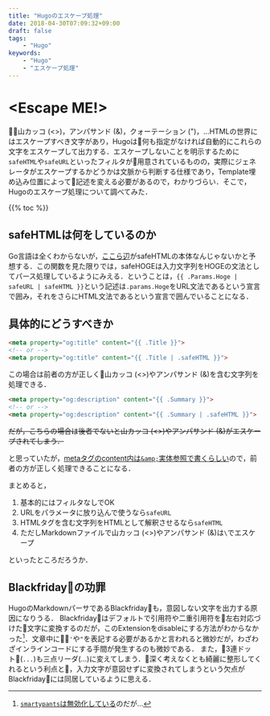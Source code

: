 ```yaml
---
title: "Hugoのエスケープ処理"
date: 2018-04-30T07:09:32+09:00
draft: false
tags:
    - "Hugo"
keywords:
    - "Hugo"
    - "エスケープ処理"
---
```


# \<Escape ME!\>

山カッコ (\<\>)，アンパサンド (\&)，クォーテーション (")，...HTMLの世界にはエスケープすべき文字があり，Hugoは何も指定がなければ自動的にこれらの文字をエスケープして出力する．エスケープしないことを明示するために`safeHTML`や`safeURL`といったフィルタが用意されているものの，実際にジェネレータがエスケープするかどうかは文脈から判断する仕様であり，Template埋め込み位置によって記述を変える必要があるので，わかりづらい．そこで，Hugoのエスケープ処理について調べてみた．

<!--more-->

{{% toc %}}

## safeHTMLは何をしているのか

Go言語は全くわからないが，[ここら辺](https://github.com/gohugoio/hugo/blob/914cc85e22af2e6c28f24a5fc70de94e4b9f1b1b/tpl/safe/safe.go#L37-L41)がsafeHTMLの本体なんじゃないかと予想する．この関数を見た限りでは，safeHOGEは入力文字列をHOGEの文法としてパース処理しているようにみえる．ということは，`{{ .Params.Hoge | safeURL | safeHTML }}`という記述は`.params.Hoge`をURL文法であるという宣言で囲み，それをさらにHTML文法であるという宣言で囲んでいることになる．

## 具体的にどうすべきか

```html
<meta property="og:title" content="{{ .Title }}">
<!-- or -->
<meta property="og:title" content="{{ .Title | .safeHTML }}">
```

この場合は前者の方が正しく山カッコ (\<\>)やアンパサンド (\&)を含む文字列を処理できる．

```html
<meta property="og:description" content="{{ .Summary }}">
<!-- or -->
<meta property="og:description" content="{{ .Summary | .safeHTML }}">
```

~~だが，こちらの場合は後者でないと山カッコ (\<\>)やアンパサンド (\&)がエスケープされてしまう．~~

と思っていたが，[metaタグのcontent内は`&amp;`実体参照で書くらしい](https://qiita.com/ituki_b/items/7041804eca8dfe663591)ので，前者の方が正しく処理できることになる．

まとめると，

1. 基本的にはフィルタなしでOK
1. URLをパラメータに放り込んで使うなら`safeURL`
1. HTMLタグを含む文字列をHTMLとして解釈させるなら`safeHTML`
1. ただしMarkdownファイルで山カッコ (\<\>)やアンパサンド (\&)は`\`でエスケープ

といったところだろうか．

## Blackfridayの功罪

HugoのMarkdownパーサであるBlackfridayも，意図しない文字を出力する原因になりうる．
Blackfridayはデフォルトで引用符や二重引用符を左右対応づけた文字に変換するのだが，このExtensionをdisableにする方法がわからなかった[^1]．文章中に`'`や`"`を表記する必要があるかと言われると微妙だが，わざわざインラインコードにする手間が発生するのも微妙である．
また，3連ドット(`...`)も三点リーダ(...)に変えてしまう．深く考えなくとも綺麗に整形してくれるという利点と，入力文字が意図せずに変換されてしまうという欠点がBlackfridayには同居しているように思える．

[^1]: [`smartypants`は無効化している](https://gohugo.io/getting-started/configuration/#blackfriday-options)のだが...
